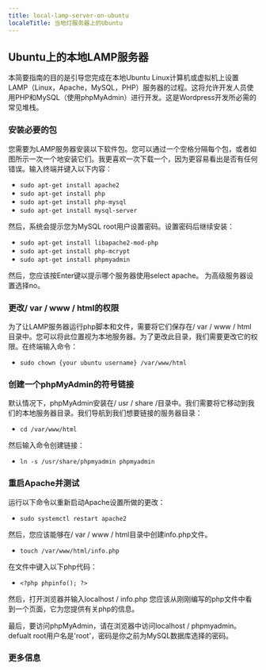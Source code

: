 ```yaml
---
title: local-lamp-server-on-ubuntu
localeTitle: 当地灯服务器上的Ubuntu
---
```

## Ubuntu上的本地LAMP服务器

本简要指南的目的是引导您完成在本地Ubuntu Linux计算机或虚拟机上设置LAMP（Linux，Apache，MySQL，PHP）服务器的过程。这将允许开发人员使用PHP和MySQL（使用phpMyAdmin）进行开发。这是Wordpress开发所必需的常见堆栈。

### 安装必要的包

您需要为LAMP服务器安装以下软件包。您可以通过一个空格分隔每个包，或者如图所示一次一个地安装它们。我更喜欢一次下载一个，因为更容易看出是否有任何错误。输入终端并键入以下内容：

*   `sudo apt-get install apache2`
*   `sudo apt-get install php`
*   `sudo apt-get install php-mysql`
*   `sudo apt-get install mysql-server`

然后，系统会提示您为MySQL root用户设置密码。设置密码后继续安装：

*   `sudo apt-get install libapache2-mod-php`
*   `sudo apt-get install php-mcrypt`
*   `sudo apt-get install phpmyadmin`

然后，您应该按Enter键以提示哪个服务器使用select apache。 为高级服务器设置选择no。

### 更改/ var / www / html的权限

为了让LAMP服务器运行php脚本和文件，需要将它们保存在/ var / www / html目录中。您可以将此位置视为本地服务器。为了更改此目录，我们需要更改它的权限。在终端输入命令：

*   `sudo chown {your ubuntu username} /var/www/html`

### 创建一个phpMyAdmin的符号链接

默认情况下，phpMyAdmin安装在/ usr / share /目录中。我们需要将它移动到我们的本地服务器目录。我们导航到我们想要链接的服务器目录：

*   `cd /var/www/html`

然后输入命令创建链接：

*   `ln -s /usr/share/phpmyadmin phpmyadmin`

### 重启Apache并测试

运行以下命令以重新启动Apache设置所做的更改：

*   `sudo systemctl restart apache2`

然后，您应该能够在/ var / www / html目录中创建info.php文件。

*   `touch /var/www/html/info.php`

在文件中键入以下php代码：

*   `<?php phpinfo(); ?>`

然后，打开浏览器并输入localhost / info.php 您应该从刚刚编写的php文件中看到一个页面，它为您提供有关php的信息。

最后，要访问phpMyAdmin，请在浏览器中访问localhost / phpmyadmin。 defualt root用户名是'root'，密码是你之前为MySQL数据库选择的密码。

### 更多信息
